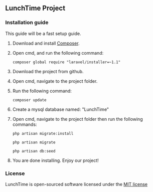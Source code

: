 ## LunchTime Project


### Installation guide

This guide will be a fast setup guide.

1. Download and install [Composer](https://getcomposer.org/download/).
2. Open cmd, and run the following command:

	```composer global require "laravel/installer=~1.1"```
	
3. Download the project from github.
4. Open cmd, navigate to the project folder.
5. Run the following command:

    ```composer update```

6. Create a mysql database named: "LunchTime"
7. Open cmd, navigate to the project folder then run the following commands:

	```php artisan migrate:install```
	
	```php artisan migrate```

	```php artisan db:seed```
	
8. You are done installing. Enjoy our project!

### License

LunchTime is open-sourced software licensed under the [MIT license](http://opensource.org/licenses/MIT)
